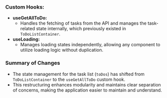 ### Custom Hooks:
   - **useGetAllToDo:**
     - Handles the fetching of tasks from the API and manages the task-related state internally, which previously existed in `ToDoListContainer`.
   - **useLoading:**
     - Manages loading states independently, allowing any component to utilize loading logic without duplication.


### Summary of Changes
- The state management for the task list (`toDos`) has shifted from `ToDoListContainer` to the `useGetAllToDo` custom hook.
- This restructuring enhances modularity and maintains clear separation of concerns, making the application easier to maintain and understand.
